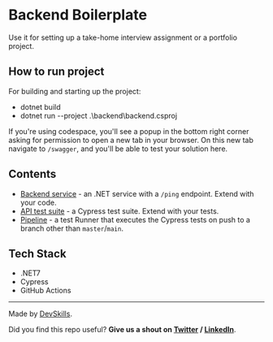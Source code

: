 # Backend Boilerplate

Use it for setting up a take-home interview assignment or a portfolio project.

## How to run project
For building and starting up the project: 
- dotnet build
- dotnet run --project .\backend\backend.csproj

If you're using codespace, you'll see a popup in the bottom right corner asking for permission to open a new tab in your browser. On this new tab navigate to `/swagger`, and you'll be able to test your solution here.


## Contents

- [Backend service](https://github.com/DevSkillsHQ/backend-boilerplate-dotnet/tree/master/app) - an .NET service with a `/ping` endpoint. Extend with your code.
- [API test suite](https://github.com/DevSkillsHQ/backend-boilerplate-dotnet/blob/master/cypress/integration/backend.spec.js) - a Cypress test suite. Extend with your tests.
- [Pipeline](https://github.com/DevSkillsHQ/backend-boilerplate-dotnet/blob/master/.github/workflows/tests.yml) - a test Runner that executes the Cypress tests on push to a branch other than `master`/`main`.

## Tech Stack

- .NET7
- Cypress
- GitHub Actions

---

Made by [DevSkills](https://devskills.co).

Did you find this repo useful? **Give us a shout on [Twitter](https://twitter.com/DevSkillsHQ) / [LinkedIn](https://www.linkedin.com/company/devskills)**.

